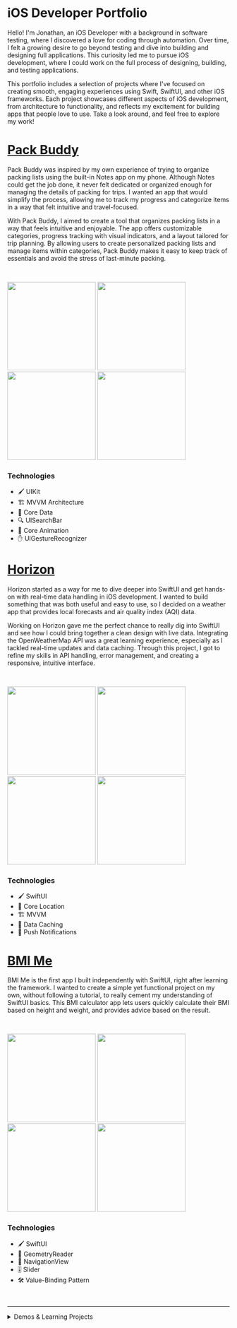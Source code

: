 # iOS Developer Portfolio 

Hello! I'm Jonathan, an iOS Developer with a background in software testing, where I discovered a love for coding through automation. 
Over time, I felt a growing desire to go beyond testing and dive into building and designing full applications. 
This curiosity led me to pursue iOS development, where I could work on the full process of designing, building, and testing applications.

This portfolio includes a selection of projects where I've focused on creating smooth, engaging experiences using Swift, SwiftUI, and other iOS frameworks.
Each project showcases different aspects of iOS development, from architecture to functionality, and reflects my excitement for building apps that people love to use. 
Take a look around, and feel free to explore my work!

# [Pack Buddy](https://github.com/jonathanvieri/Pack-Buddy)
Pack Buddy was inspired by my own experience of trying to organize packing lists using the built-in Notes app on my phone.
Although Notes could get the job done, it never felt dedicated or organized enough for managing the details of packing for trips.
I wanted an app that would simplify the process, allowing me to track my progress and categorize items in a way that felt intuitive and travel-focused.

With Pack Buddy, I aimed to create a tool that organizes packing lists in a way that feels intuitive and enjoyable. 
The app offers customizable categories, progress tracking with visual indicators, and a layout tailored for trip planning.
By allowing users to create personalized packing lists and manage items within categories, Pack Buddy makes it easy to keep track of essentials and avoid the stress of last-minute packing.

<br>
<p align="left">
  <img src="https://github.com/jonathanvieri/ios-apps/blob/main/assets/pack-buddy/packing-screen.png" width="200">
  <img src="https://github.com/jonathanvieri/ios-apps/blob/main/assets/pack-buddy/add-packing-screen.png" width="200">
  <img src="https://github.com/jonathanvieri/ios-apps/blob/main/assets/pack-buddy/items-screen.png" width="200">
  <img src="https://github.com/jonathanvieri/ios-apps/blob/main/assets/pack-buddy/add-category-screen.png" width="200">
</p>

### Technologies
- 🖌 UIKit
- 🏗 MVVM Architecture
- 💾 Core Data
- 🔍 UISearchBar
- 🎨 Core Animation
- ✋ UIGestureRecognizer


# [Horizon](https://github.com/jonathanvieri/Horizon)
Horizon started as a way for me to dive deeper into SwiftUI and get hands-on with real-time data handling in iOS development. 
I wanted to build something that was both useful and easy to use, so I decided on a weather app that provides local forecasts and air quality index (AQI) data.

Working on Horizon gave me the perfect chance to really dig into SwiftUI and see how I could bring together a clean design with live data. 
Integrating the OpenWeatherMap API was a great learning experience, especially as I tackled real-time updates and data caching. 
Through this project, I got to refine my skills in API handling, error management, and creating a responsive, intuitive interface.

<br>
<p align="left">
  <img src="https://github.com/jonathanvieri/ios-apps/blob/main/assets/horizon/weather-screen.png" width="200">
  <img src="https://github.com/jonathanvieri/ios-apps/blob/main/assets/horizon/search-screen.png" width="200">
  <img src="https://github.com/jonathanvieri/ios-apps/blob/main/assets/horizon/aqi-detail-screen.png" width="200">
  <img src="https://github.com/jonathanvieri/ios-apps/blob/main/assets/horizon/settings-screen.png" width="200">
</p>

### Technologies
- 🖌 SwiftUI
- 📍 Core Location
- 🏗 MVVM
- 💾 Data Caching
- 🔔 Push Notifications


# [BMI Me](https://github.com/jonathanvieri/bmi-me)
BMI Me is the first app I built independently with SwiftUI, right after learning the framework. 
I wanted to create a simple yet functional project on my own, without following a tutorial, to really cement my understanding of SwiftUI basics. 
This BMI calculator app lets users quickly calculate their BMI based on height and weight, and provides advice based on the result.

<br>
<p align="left">
  <img src="https://github.com/jonathanvieri/ios-apps/blob/main/assets/bmi-me/launch-screen.png" width="200">
  <img src="https://github.com/jonathanvieri/ios-apps/blob/main/assets/bmi-me/calculate-screen.png" width="200">
  <img src="https://github.com/jonathanvieri/ios-apps/blob/main/assets/bmi-me/details-screen.png" width="200">
  <img src="https://github.com/jonathanvieri/ios-apps/blob/main/assets/bmi-me/result-screen.png" width="200">
</p>

### Technologies
- 🖌 SwiftUI
- 📐 GeometryReader
- 🔗 NavigationView
- 🎚 Slider
- 🛠 Value-Binding Pattern

<br>
<hr>
<details>
  <summary> Demos & Learning Projects </summary>
  
  # [DoggoCoin](https://github.com/jonathanvieri/doggocoin)
DoggoCoin is a simple cryptocurrency price-checking app created as my first project using UIKit. 
I wanted to learn the basics of API integration and JSON parsing within Storyboard, and building this app allowed me to explore those concepts in a hands-on way. 
DoggoCoin fetches the latest Dogecoin price and lets users switch between 21 different currencies, demonstrating practical skills in data handling and UI layout.

<br>
<p align="left">
  <img src="https://github.com/jonathanvieri/ios-apps/blob/main/assets/doggocoin/launch-screen.png" width="200">
  <img src="https://github.com/jonathanvieri/ios-apps/blob/main/assets/doggocoin/main-screen.png" width="200">
</p>
  
  ### Technologies
- 🖌 UIKit
- 🏗 MVC
- 🔄 Delegate Pattern
- 🌐 URLSession

</details>
